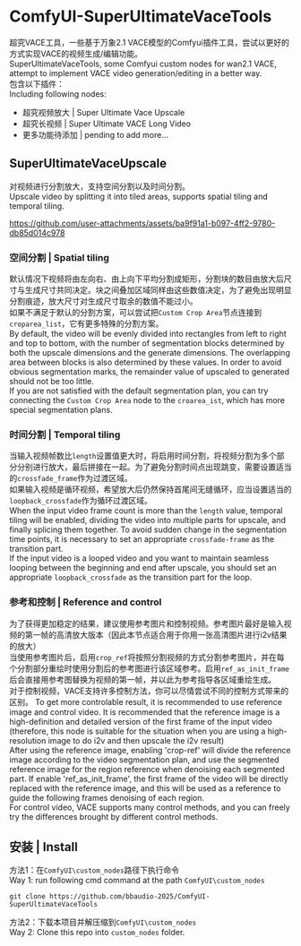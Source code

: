 # ComfyUI-SuperUltimateVaceTools
超究VACE工具，一些基于万象2.1 VACE模型的Comfyui插件工具，尝试以更好的方式实现VACE的视频生成/编辑功能。  
SuperUltimateVaceTools, some Comfyui custom nodes for wan2.1 VACE, attempt to implement VACE video generation/editing in a better way.  
包含以下插件：  
Including following nodes:  

- 超究视频放大 | Super Ultimate Vace Upscale
- 超究长视频 | Super Ultimate VACE Long Video
- 更多功能待添加 | pending to add more...

## SuperUltimateVaceUpscale
对视频进行分割放大，支持空间分割以及时间分割。  
Upscale video by splitting it into tiled areas, supports spatial tiling and temporal tiling.  

https://github.com/user-attachments/assets/ba9f91a1-b097-4ff2-9780-db85d014c978

### 空间分割 | Spatial tiling
默认情况下视频将由左向右、由上向下平均分割成矩形，分割块的数目由放大后尺寸与生成尺寸共同决定。块之间叠加区域同样由这些数值决定，为了避免出现明显分割痕迹，放大尺寸对生成尺寸取余的数值不能过小。  
如果不满足于默认的分割方案，可以尝试把`Custom Crop Area`节点连接到`croparea_list`，它有更多特殊的分割方案。  
By default, the video will be evenly divided into rectangles from left to right and top to bottom, with the number of segmentation blocks determined by both the upscale dimensions and the generate dimensions. The overlapping area between blocks is also determined by these values. In order to avoid obvious segmentation marks, the remainder value of upscaled to generated should not be too little.  
If you are not satisfied with the default segmentation plan, you can try connecting the `Custom Crop Area` node to the `croarea_ist`, which has more special segmentation plans.

### 时间分割 | Temporal tiling
当输入视频帧数比`length`设置值更大时，将启用时间分割，将视频分割为多个部分分别进行放大，最后拼接在一起。为了避免分割时间点出现跳变，需要设置适当的`crossfade_frame`作为过渡区域。  
如果输入视频是循环视频，希望放大后仍然保持首尾间无缝循环，应当设置适当的`loopback_crossfade`作为循环过渡区域。  
When the input video frame count is more than the `length` value, temporal tiling will be enabled, dividing the video into multiple parts for upscale, and finally splicing them together. To avoid sudden change in the segmentation time points, it is necessary to set an appropriate `crossfade-frame` as the transition part.   
If the input video is a looped video and you want to maintain seamless looping between the beginning and end after upscale, you should set an appropriate `loopback_crossfade` as the transition part for the loop.

### 参考和控制 | Reference and control
为了获得更加稳定的结果，建议使用参考图片和控制视频。参考图片最好是输入视频的第一帧的高清放大版本（因此本节点适合用于你用一张高清图片进行i2v结果的放大）  
当使用参考图片后，启用`crop_ref`将按照分割视频的方式分割参考图片，并在每个分割部分重绘时使用分割后的参考图进行该区域参考。启用`ref_as_init_frame`后会直接用参考图替换为视频的第一帧，并以此为参考指导各区域重绘生成。  
对于控制视频，VACE支持许多控制方法，你可以尽情尝试不同的控制方式带来的区别。
To get more controlable result, it is recommended to use reference image and control video. It is recommended that the reference image is a high-definition and detailed version of the first frame of the input video (therefore, this node is suitable for the situation when you are using a high-resolution image to do i2v and then upscale the i2v result)  
After using the reference image, enabling 'crop-ref' will divide the reference image according to the video segmentation plan, and use the segmented reference image for the region reference when denoising each segmented part. If enable 'ref_as_init_frame', the first frame of the video will be directly replaced with the reference image, and this will be used as a reference to guide the following frames denoising of each region.   
For control video, VACE supports many control methods, and you can freely try the differences brought by different control methods.

## 安装 | Install
方法1：在`ComfyUI\custom_nodes`路径下执行命令  
Way 1: run following cmd command at the path `ComfyUI\custom_nodes`

    git clone https://github.com/bbaudio-2025/ComfyUI-SuperUltimateVaceTools

方法2：下载本项目并解压缩到`ComfyUI\custom_nodes`  
Way 2: Clone this repo into `custom_nodes` folder.  

